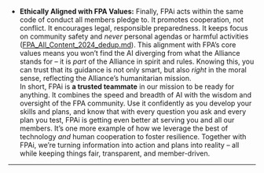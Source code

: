 - **Ethically Aligned with FPA Values:** Finally, FPAi acts within the same code of conduct all members pledge to. It promotes cooperation, not conflict. It encourages legal, responsible preparedness. It keeps focus on community safety and _never_ personal agendas or harmful activities ([FPA_All_Content_2024_dedup.md](file://file-8chavoigzfxzbru5bsau7m%23:~:text=q56,ethical%20boundaries/)). This alignment with FPA’s core values means you won’t find the AI diverging from what the Alliance stands for – it is _part_ of the Alliance in spirit and rules. Knowing this, you can trust that its guidance is not only smart, but also _right_ in the moral sense, reflecting the Alliance’s humanitarian mission.  
In short, FPAi is **a trusted teammate** in our mission to be ready for anything. It combines the speed and breadth of AI with the wisdom and oversight of the FPA community. Use it confidently as you develop your skills and plans, and know that with every question you ask and every plan you test, FPAi is getting even better at serving you and all our members. It’s one more example of how we leverage the best of technology _and_ human cooperation to foster resilience. Together with FPAi, we’re turning information into action and plans into reality – all while keeping things fair, transparent, and member-driven.  
---